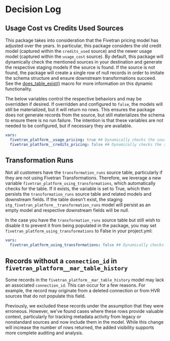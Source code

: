 # Decision Log

## Usage Cost vs Credits Used Sources
This package takes into consideration that the Fivetran pricing model has adjusted over the years. In particular, this package considers the old credit model (captured within the `credits_used` source) and the newer usage model (captured within the `usage_cost` source). By default, this package will dynamically check the mentioned sources in your destination and generate the respective staging models if the source is found. If the source is not found, the package will create a single row of null records in order to imitate the schema structure and ensure downstream transformations succeed. See the [does_table_exist()](macros/does_table_exist.sql) macro for more information on this dynamic functionality.

The below variables control the respective behaviors and may be overridden if desired. If overridden and configured to `false`, the models will still be materialized, but it will return no rows. This ensures the package does not generate records from the source, but still materializes the schema to ensure there is no run failure. The intention is that these variables are not needed to be configured, but if necessary they are available.

```yml
vars:
  fivetran_platform__usage_pricing: true ## Dynamically checks the source at runtime to set as either true or false. May be overridden using this variable if desired.
  fivetran_platform__credits_pricing: false ## Dynamically checks the source at runtime to set as either true or false. May be overridden using this variable if desired.
```

## Transformation Runs
Not all customers have the `transformation_runs` source table, particularly if they are not using Fivetran Transformations. Therefore, we leverage a new variable `fivetran_platform_using_transformations`, which automatically checks for the table. If it exists, the variable is set to True, which then persists the `transformation_runs` source table and related models and downstream fields. If the table doesn't exist, the staging `stg_fivetran_platform__transformation_runs` model will persist as an empty model and respective downstream fields will be null. 

In the case you have the `transformation_runs` source table but still wish to disable it to prevent it from being populated in the package, you may set `fivetran_platform_using_transformations` to False in your project.yml:

```yml
vars:
  fivetran_platform_using_transformations: false ## Dynamically checks the source at runtime to set as either true or false. May be overridden using this variable if desired.
```

## Records without a `connection_id` in `fivetran_platform__mar_table_history`
Some records in the `fivetran_platform__mar_table_history` model may lack an associated `connection_id`. This can occur for a few reasons. For example, the record may originate from a deleted connection or from HVR sources that do not populate this field.

Previously, we excluded these records under the assumption that they were erroneous. However, we've found cases where these rows provide valuable context, particularly for tracking metadata activity from legacy or nonstandard sources and now include them in the model. While this change will increase the number of rows returned, the added visibility supports more complete auditing and analysis.

